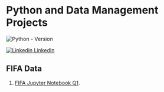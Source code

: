 # Python and Data Management Projects
![Python - Version](https://img.shields.io/badge/PYTHON-3.11-red?style=for-the-badge&logo=python&logoColor=white)  


[![Linkedin](https://i.stack.imgur.com/gVE0j.png) LinkedIn](https://www.linkedin.com/in/danramirezjr/)

## FIFA Data
1.  [FIFA Jupyter Notebook Q1](https://github.com/Dandata0101/MBS-projects/blob/main/Q01_fifa.ipynb "FIFA Jupyter Notebook").




